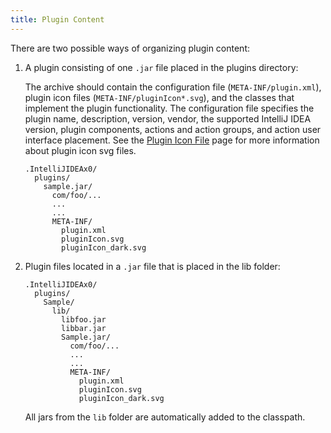 ```yaml
---
title: Plugin Content
---
```


There are two possible ways of organizing plugin content:

1. A plugin consisting of one `.jar` file placed in the plugins directory:

    The archive should contain the configuration file (`META-INF/plugin.xml`), 
    plugin icon files (`META-INF/pluginIcon*.svg`), 
    and the classes that implement the plugin functionality. The configuration file 
    specifies the plugin name, description, version, vendor, the supported IntelliJ IDEA version, 
    plugin components, actions and action groups, and action user interface placement.
    See the [Plugin Icon File](plugin_icon_file.md) page for more information about plugin icon svg files.

   ```
   .IntelliJIDEAx0/
     plugins/
       sample.jar/
         com/foo/...
         ...
         ...
         META-INF/
           plugin.xml
           pluginIcon.svg
           pluginIcon_dark.svg
   ```
   

2. Plugin files located in a `.jar` file that is placed in the lib folder:

   ```
   .IntelliJIDEAx0/
     plugins/
       Sample/
         lib/
           libfoo.jar
           libbar.jar
           Sample.jar/
             com/foo/...
             ...
             ...
             META-INF/
               plugin.xml
               pluginIcon.svg
               pluginIcon_dark.svg
   ```

   All jars from the `lib` folder are automatically added to the classpath.
